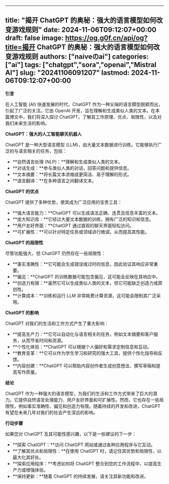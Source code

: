 
---
title: "揭开 ChatGPT 的奥秘：强大的语言模型如何改变游戏规则"
date: 2024-11-06T09:12:07+00:00
draft: false
image: https://og.g0f.cn/api/og?title=揭开 ChatGPT 的奥秘：强大的语言模型如何改变游戏规则
authors: ["naiveのai"]
categories: ["ai"]
tags: ["chatgpt","sora","openai","Mistral AI"]
slug: "20241106091207"
lastmod: 2024-11-06T09:12:07+00:00
---
**引言**

在人工智能 (AI) 快速发展的时代，ChatGPT 作为一种尖端的语言模型脱颖而出，引起了广泛的关注。它由 OpenAI 开发，旨在理解和生成类似人类的文本。在本篇博文中，我们将深入探讨 ChatGPT，了解其工作原理、优点、局限性，以及对我们未来生活的影响。

**ChatGPT：强大的人工智能聊天机器人**

ChatGPT 是一种大型语言模型 (LLM)，由大量文本数据进行训练。它能够执行广泛的与语言相关的任务，包括：

* **自然语言处理 (NLP)：**理解和生成类似人类的文本。
* **对话生成：**参与类似人类的对话，回答问题和提供信息。
* **文本摘要：**将长篇文本浓缩成更简洁、易于理解的形式。
* **语言翻译：**在多种语言之间翻译文本。

**ChatGPT 的优点**

ChatGPT 提供了多种优势，使其成为广泛应用的宝贵工具：

* **强大语言能力：**ChatGPT 可以生成语法正确、连贯且信息丰富的文本。
* **庞大知识库：**它经过大量文本数据的训练，拥有广泛的知识和信息。
* **用户友好界面：**ChatGPT 通过直观的聊天界面轻松访问。
* **可扩展性：**可以针对特定任务或领域进行微调，从而提高其性能。

**ChatGPT 的局限性**

尽管功能强大，但 ChatGPT 仍然存在一些局限性：

* **事实准确性：**它可能会生成错误或过时的信息，因此验证其响应非常重要。
* **偏见：**ChatGPT 的训练数据可能包含偏见，这可能会反映在其响应中。
* **创造力有限：**虽然它可以生成类似人类的文本，但它可能缺乏创造力或原创性。
* **计算成本：**训练和运行 LLM 非常耗费计算资源，这可能会限制其广泛采用。

**ChatGPT 的影响**

ChatGPT 对我们的生活和工作方式产生了重大影响：

* **提高生产力：**它可以自动化与语言相关的任务，例如文本摘要和客户服务，从而节省时间和资源。
* **个性化体验：**ChatGPT 可以根据个人偏好和需求定制信息和互动。
* **教育变革：**它可以作为学生学习和研究的强大工具，提供个性化指导和反馈。
* **内容创建：**ChatGPT 可以帮助内容创作者生成创意想法、撰写草稿和提高写作质量。

**结论**

ChatGPT 作为一种强大的语言模型，为我们的生活和工作方式带来了巨大的潜力。它提供自然语言处理能力、用户友好界面和可扩展性。然而，它也存在一些局限性，例如事实准确性、偏见和创造力有限。随着持续的开发和改进，ChatGPT 有望在未来几年对我们的社会产生深远的影响。

**行动步骤**

如果您对 ChatGPT 及其可能性感兴趣，以下是一些建议的下一步：

* **探索 ChatGPT：**访问 ChatGPT 网站或通过各种应用程序与它互动。
* **了解其优点和局限性：**在使用 ChatGPT 时，请记住其优势和局限性，以最大化其好处。
* **探索应用程序：**考虑如何将 ChatGPT 整合到您的工作流程中，以提高生产力或增强体验。
* **保持更新：**随着 ChatGPT 的持续发展，请关注其新功能和改进。